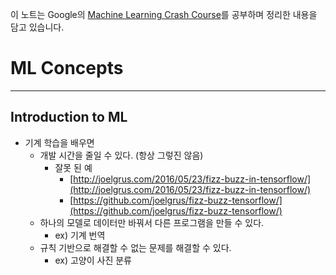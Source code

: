이 노트는 Google의 [Machine Learning Crash Course](https://developers.google.com/machine-learning/crash-course/)를 공부하며 정리한 내용을 담고 있습니다.

# ML Concepts
---

## Introduction to ML
* 기계 학습을 배우면
    * 개발 시간을 줄일 수 있다. (항상 그렇진 않음)
        * 잘못 된 예
            * [http://joelgrus.com/2016/05/23/fizz-buzz-in-tensorflow/](http://joelgrus.com/2016/05/23/fizz-buzz-in-tensorflow/)
            * [https://github.com/joelgrus/fizz-buzz-tensorflow/](https://github.com/joelgrus/fizz-buzz-tensorflow/)
    * 하나의 모델로 데이터만 바꿔서 다른 프로그램을 만들 수 있다.
        * ex) 기계 번역
    * 규칙 기반으로 해결할 수 없는 문제를 해결할 수 있다.
        * ex) 고양이 사진 분류
